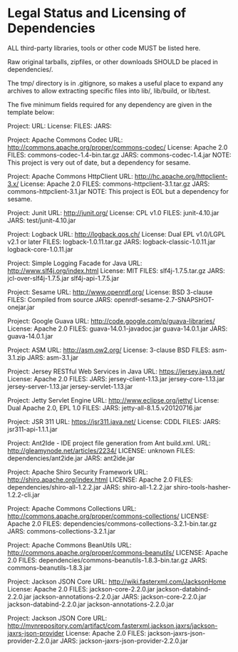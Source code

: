 Legal Status and Licensing of Dependencies
==========================================

ALL third-party libraries, tools or other code MUST be listed here.

Raw original tarballs, zipfiles, or other downloads SHOULD be placed in dependencies/.

The tmp/ directory is in .gitignore, so makes a useful place to expand any archives to
allow extracting specific files into lib/, lib/build, or lib/test.

The five minimum fields required for any dependency are given in the template below:

Project:
URL:
License:
FILES:
JARS:

Project: Apache Commons Codec
URL: http://commons.apache.org/proper/commons-codec/
License: Apache 2.0
FILES: commons-codec-1.4-bin.tar.gz
JARS: commons-codec-1.4.jar
NOTE: This project is very out of date, but a dependency for sesame.

Project: Apache Commons HttpClient
URL: http://hc.apache.org/httpclient-3.x/
License: Apache 2.0
FILES: commons-httpclient-3.1.tar.gz
JARS: commons-httpclient-3.1.jar
NOTE: This project is EOL but a dependency for sesame.

Project: Junit
URL: http://junit.org/
License: CPL v1.0
FILES: junit-4.10.jar
JARS: test/junit-4.10.jar

Project: Logback
URL: http://logback.qos.ch/
License: Dual EPL v1.0/LGPL v2.1 or later
FILES: logback-1.0.11.tar.gz
JARS: logback-classic-1.0.11.jar logback-core-1.0.11.jar

Project: Simple Logging Facade for Java
URL: http://www.slf4j.org/index.html
License: MIT
FILES: slf4j-1.7.5.tar.gz
JARS: jcl-over-slf4j-1.7.5.jar slf4j-api-1.7.5.jar

Project: Sesame
URL: http://www.openrdf.org/
License: BSD 3-clause
FILES: Compiled from source
JARS: openrdf-sesame-2.7-SNAPSHOT-onejar.jar

Project: Google Guava
URL: http://code.google.com/p/guava-libraries/
License: Apache 2.0
FILES: guava-14.0.1-javadoc.jar guava-14.0.1.jar
JARS: guava-14.0.1.jar

Project: ASM
URL: http://asm.ow2.org/
License: 3-clause BSD
FILES: asm-3.1.zip
JARS: asm-3.1.jar

Project: Jersey RESTful Web Services in Java
URL: https://jersey.java.net/
License: Apache 2.0
FILES: 
JARS: jersey-client-1.13.jar jersey-core-1.13.jar jersey-server-1.13.jar jersey-servlet-1.13.jar

Project: Jetty Servlet Engine
URL: http://www.eclipse.org/jetty/
License: Dual Apache 2.0, EPL 1.0
FILES:
JARS: jetty-all-8.1.5.v20120716.jar

Project: JSR 311
URL: https://jsr311.java.net/
License: CDDL
FILES:
JARS: jsr311-api-1.1.1.jar

Project: Ant2Ide - IDE project file generation from Ant build.xml.
URL: http://gleamynode.net/articles/2234/
LICENSE: unknown
FILES: dependencies/ant2ide.jar
JARS: ant2ide.jar

Project: Apache Shiro Security Framework
URL: http://shiro.apache.org/index.html
LICENSE: Apache 2.0
FILES: dependencies/shiro-all-1.2.2.jar
JARS: shiro-all-1.2.2.jar shiro-tools-hasher-1.2.2-cli.jar

Project: Apache Commons Collections
URL: http://commons.apache.org/proper/commons-collections/
LICENSE: Apache 2.0
FILES: dependencies/commons-collections-3.2.1-bin.tar.gz
JARS: commons-collections-3.2.1.jar

Project: Apache Commons BeanUtils
URL: http://commons.apache.org/proper/commons-beanutils/
LICENSE: Apache 2.0
FILES: dependencies/commons-beanutils-1.8.3-bin.tar.gz
JARS: commons-beanutils-1.8.3.jar

Project: Jackson JSON Core
URL: http://wiki.fasterxml.com/JacksonHome
License: Apache 2.0
FILES: jackson-core-2.2.0.jar jackson-databind-2.2.0.jar jackson-annotations-2.2.0.jar
JARS: jackson-core-2.2.0.jar jackson-databind-2.2.0.jar jackson-annotations-2.2.0.jar

Project: Jackson JSON Core
URL: http://mvnrepository.com/artifact/com.fasterxml.jackson.jaxrs/jackson-jaxrs-json-provider
License: Apache 2.0
FILES: jackson-jaxrs-json-provider-2.2.0.jar
JARS: jackson-jaxrs-json-provider-2.2.0.jar
